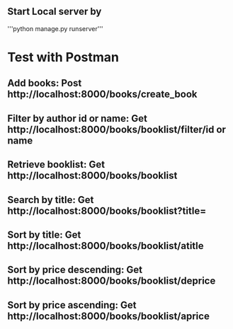 ## Start Local server by
'''python manage.py runserver'''

# Test with Postman
 
## Add books: Post http://localhost:8000/books/create_book

## Filter by author id or name: Get http://localhost:8000/books/booklist/filter/id or name

## Retrieve booklist: Get http://localhost:8000/books/booklist

## Search by title: Get http://localhost:8000/books/booklist?title=

## Sort by title: Get http://localhost:8000/books/booklist/atitle

## Sort by price descending: Get http://localhost:8000/books/booklist/deprice

## Sort by price ascending: Get http://localhost:8000/books/booklist/aprice
